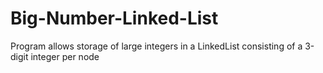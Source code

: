 # Big-Number-Linked-List
Program allows storage of large integers in a LinkedList consisting of a 3-digit integer per node
